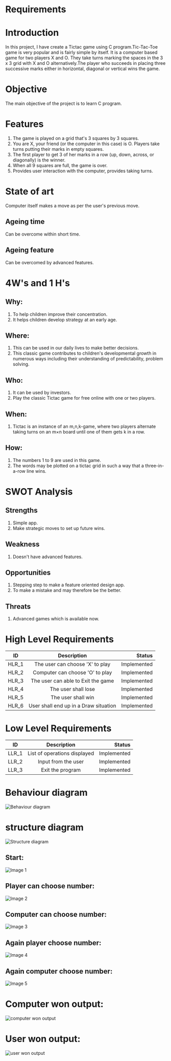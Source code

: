 # Requirements

# Introduction
In this project, I have create a Tictac game using C program.Tic-Tac-Toe game is very popular and is fairly simple by itself. It is a computer based game for two players X and O. They take turns marking the spaces in the 3 x 3 grid with X and O alternatively.The player who succeeds in placing three successive marks either in horizontal, diagonal or vertical wins the game.

# Objective
The main objective of the project is to learn C program.

# Features
1. The game is played on a grid that's 3 squares by 3 squares.
2. You are X, your friend (or the computer in this case) is O. Players take turns putting their marks in empty squares.
3. The first player to get 3 of her marks in a row (up, down, across, or diagonally) is the winner.
4. When all 9 squares are full, the game is over.
5. Provides user interaction with the computer, provides taking turns.

# State of art 
   Computer itself makes a move as per the user's previous move.

## Ageing time
   Can be overcome within short time.
   
##  Ageing feature
   Can be overcomed by advanced features.

# 4W's and 1 H's
## Why:
1. To help children improve their concentration.
2. It helps children develop strategy at an early age.

## Where:
1. This can be used in our daily lives to make better decisions.
2. This classic game contributes to children's developmental growth in numerous ways including their understanding of predictability, problem solving.

## Who:
1. It can be used by investors.
2. Play the classic Tictac game for free online with one or two players.

## When:
1. Tictac is an instance of an m,n,k-game, where two players alternate taking turns on an m×n board until one of them gets k in a row.

## How:
1. The numbers 1 to 9 are used in this game.
2. The words may be plotted on a tictac grid in such a way that a three-in-a-row line wins.

# SWOT Analysis

## Strengths
1. Simple app.
2. Make strategic moves to set up future wins.

## Weakness
1. Doesn't have advanced features.

## Opportunities
1. Stepping step to make a feature oriented design app.
2. To make a mistake and may therefore be the better.

## Threats
1. Advanced games which is available now.

# High Level Requirements
| ID   |      Description     |  Status |
|----------|:-------------:|------:|
| HLR_1 |    The user can choose 'X' to play  | Implemented  |
| HLR_2 |    Computer can choose 'O' to play  | Implemented  |
| HLR_3 |    The user can able to Exit the game | Implemented  |
| HLR_4 |    The user shall lose | Implemented  |
| HLR_5 |    The user shall win | Implemented  |
| HLR_6 |   User shall end up in a Draw situation | Implemented  |



# Low Level Requirements
| ID   |      Description     |  Status |
|----------|:-------------:|------:|
| LLR_1 |  List of operations displayed | Implemented  |
| LLR_2 |  Input from the user  | Implemented  |
| LLR_3 |  Exit the program  | Implemented  |

# Behaviour diagram
![Behaviour diagram](https://user-images.githubusercontent.com/94450629/143004150-e4cd7ba5-2e68-4cc1-b012-489326b41b9f.png)

# structure diagram
![Structure diagram](https://user-images.githubusercontent.com/94450629/143004252-a6b1f837-e215-4d42-ae4c-d771110516bc.png)

## Start:
![Image 1](https://user-images.githubusercontent.com/94450629/143388104-c42aa349-6e31-40e6-b76c-1186300339c9.png)

## Player can choose number:
![Image 2](https://user-images.githubusercontent.com/94450629/143388267-a9fb4cf8-39aa-4f5a-94fa-b7c1f6b37f09.png)

## Computer can choose number:
![Image 3](https://user-images.githubusercontent.com/94450629/143388448-f05880f1-c360-46a9-9124-558ca716bc1e.png)

## Again player choose number:
![Image 4](https://user-images.githubusercontent.com/94450629/143388646-be416eb3-6015-4c74-a3cd-73cfc65eb60c.png)

## Again computer choose number:
![Image 5](https://user-images.githubusercontent.com/94450629/143389539-1eab659c-69d7-4f64-85cd-e5fff44ceca0.png)

# Computer won output:
![computer won output](https://user-images.githubusercontent.com/94450629/143378365-c5b9b855-5932-419e-a573-3e469378e170.png)

# User won output:
![user won output](https://user-images.githubusercontent.com/94450629/143378388-5fcc5c7c-cdc1-46d9-816c-46edeaa9da2e.png)
